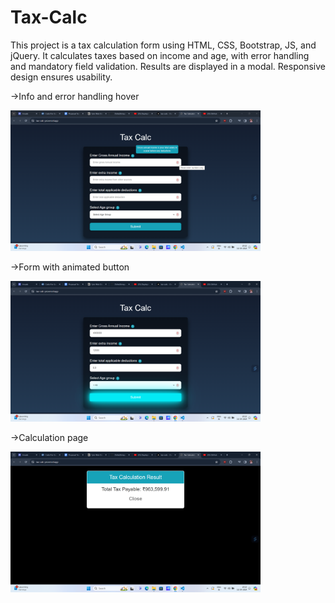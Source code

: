 # Tax-Calc
This project is a tax calculation form using HTML, CSS, Bootstrap, JS, and jQuery. It calculates taxes based on income and age, with error handling and mandatory field validation. Results are displayed in a modal. Responsive design ensures usability.

<p>->Info and error handling hover</p>
<img src="img1.png" width="400px">

<p>->Form with animated button</p>
<img src="img2.png" width="400px">

<p>->Calculation page</p>
<img src="img3.png" width="400px">
